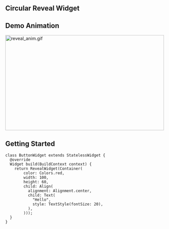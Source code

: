 ## Circular Reveal Widget

## Demo Animation

<a href="https://gifyu.com/image/9Vrs"><img src="https://s3.gifyu.com/images/reveal_anim.gif"
                                            width="500" height="300"
                                            alt="reveal_anim.gif" border="0" /></a>

## Getting Started
```
class ButtonWidget extends StatelessWidget {
  @override
  Widget build(BuildContext context) {
    return RevealWidget(Container(
        color: Colors.red,
        width: 100,
        height: 60,
        child: Align(
          alignment: Alignment.center,
          child: Text(
            "Hello",
            style: TextStyle(fontSize: 20),
          ),
        )));
  }
}
```